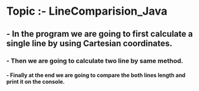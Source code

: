 # Topic :- LineComparision_Java

## - In the program we are going to first calculate a single line by using Cartesian coordinates.
### - Then we are going to calculate two line by same method.
#### - Finally at the end we are going to compare the both lines length and print it on the console.
